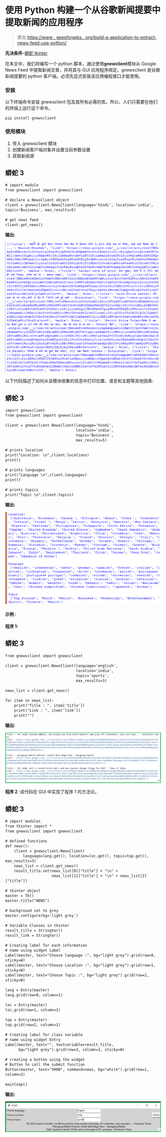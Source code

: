 # 使用 Python 构建一个从谷歌新闻提要中提取新闻的应用程序

> 原文:[https://www . geesforgeks . org/build-a-application-to-extract-news-feed-use-python/](https://www.geeksforgeeks.org/build-an-application-to-extract-news-from-google-news-feed-using-python/)

**先决条件**–[蟒蛇 tkinter](https://www.geeksforgeeks.org/python-gui-tkinter/)

在本文中，我们将编写一个 python 脚本，通过使用**gnewclient**模块从 Google News Feed 中提取新闻文章，并将其与 GUI 应用程序绑定。gnewsclient 是谷歌新闻提要的 python 客户端。必须先显式安装该应用编程接口才能使用。

### **安装**

以下终端命令安装 gnewsclient 包及其所有必需的库。所以，人们只需要在他们的终端上运行这个命令。

```
pip install gnewsclient
```

### 使用模块

1.  导入 gnewsclient 模块
2.  创建新闻客户端对象并设置当前参数设置
3.  获取新闻源

## 蟒蛇 3

```
# import module
from gnewsclient import gnewsclient

# declare a NewsClient object
client = gnewsclient.NewsClient(language='hindi', location='india', topic='Business', max_results=5)

# get news feed
client.get_news()
```

**输出:**

![](img/7383a0efbe5c0d414118994b6d07daad.png)

以下代码描述了如何从该模块收集的信息中打印位置、语言和主题等其他因素:

## 蟒蛇 3

```
import gnewsclient
from gnewsclient import gnewsclient

client = gnewsclient.NewsClient(language='hindi',
                                location='india',
                                topic='Business',
                                max_results=5)

# prints location
print("Location: \n",client.locations)
print()

# prints languages
print("Language \n",client.languages)
print()

# prints topics
print("Topic \n",client.topics)
```

**输出:**

![](img/a1c09ec4602f12d0b759ba47a2c4fc64.png)

#### 示例 **:**

**程序 1:**

## 蟒蛇 3

```
from gnewsclient import gnewsclient

client = gnewsclient.NewsClient(language='english',
                                location='india',
                                topic='sports',
                                max_results=3)

news_list = client.get_news()

for item in news_list:
    print("Title : ", item['title'])
    print("Link : ", item['link'])
    print("")
```

**输出:**

![](img/73614e5755fadda43e75c94560347223.png)

**程序 2** :该代码在 GUI 中实现了程序 1 的方法论。

## 蟒蛇 3

```
# import modules
from tkinter import *
from gnewsclient import gnewsclient

# defined functions
def news():
    client = gnewsclient.NewsClient(
        language=lang.get(), location=loc.get(), topic=top.get(), max_results=3)
    news_list = client.get_news()
    result_title.set(news_list[0]["title"] + "\n" +
                     news_list[1]["title"] + "\n" + news_list[2]["title"])

# tkinter object
master = Tk()
master.title("NEWS")

# background set to grey
master.configure(bg='light grey')

# Variable Classes in tkinter
result_title = StringVar()
result_link = StringVar()

# Creating label for each information
# name using widget Label
Label(master, text="Choose language :", bg="light grey").grid(row=0, sticky=W)
Label(master, text="Choose Location :", bg="light grey").grid(row=1, sticky=W)
Label(master, text="Choose Topic :", bg="light grey").grid(row=2, sticky=W)

lang = Entry(master)
lang.grid(row=0, column=1)

loc = Entry(master)
loc.grid(row=1, column=1)

top = Entry(master)
top.grid(row=2, column=1)

# Creating label for class variable
# name using widget Entry
Label(master, text="", textvariable=result_title,
      bg="light grey").grid(row=3, column=1, sticky=W)

# creating a button using the widget
# Button to call the submit function
Button(master, text="SHOW", command=news, bg="white").grid(row=1, column=3)

mainloop()
```

**输出:**

![](img/e84b9a5a092c50c578bf32cd59c2d28d.png)